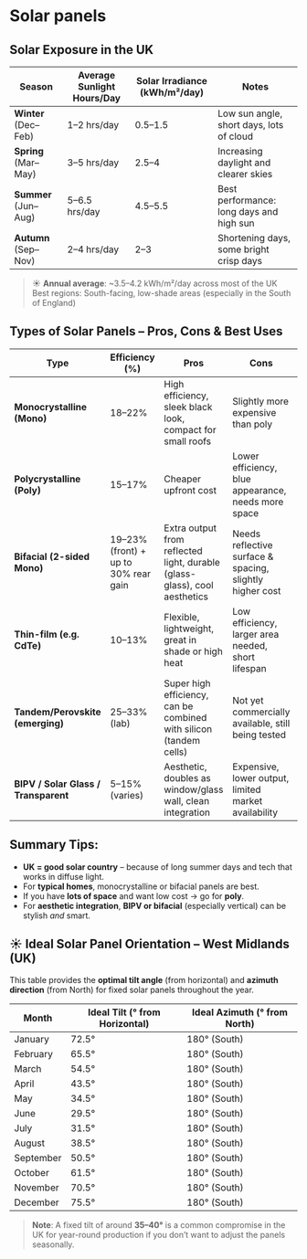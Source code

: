 # Solar panels

## Solar Exposure in the UK

| Season               | Average Sunlight Hours/Day | Solar Irradiance (kWh/m²/day) | Notes                                    |
| -------------------- | -------------------------- | ----------------------------- | ---------------------------------------- |
| **Winter** (Dec–Feb) | 1–2 hrs/day                | 0.5–1.5                       | Low sun angle, short days, lots of cloud |
| **Spring** (Mar–May) | 3–5 hrs/day                | 2.5–4                         | Increasing daylight and clearer skies    |
| **Summer** (Jun–Aug) | 5–6.5 hrs/day              | 4.5–5.5                       | Best performance: long days and high sun |
| **Autumn** (Sep–Nov) | 2–4 hrs/day                | 2–3                           | Shortening days, some bright crisp days  |

> ☀️ **Annual average**: ~3.5–4.2 kWh/m²/day across most of the UK  
> Best regions: South-facing, low-shade areas (especially in the South of England)

## Types of Solar Panels – Pros, Cons & Best Uses

| Type                                 | Efficiency (%)                       | Pros                                                                      | Cons                                                     | Best For                                             |
| ------------------------------------ | ------------------------------------ | ------------------------------------------------------------------------- | -------------------------------------------------------- | ---------------------------------------------------- |
| **Monocrystalline (Mono)**           | 18–22%                               | High efficiency, sleek black look, compact for small roofs                | Slightly more expensive than poly                        | Homes with limited roof space                        |
| **Polycrystalline (Poly)**           | 15–17%                               | Cheaper upfront cost                                                      | Lower efficiency, blue appearance, needs more space      | Budget installs with lots of roof area               |
| **Bifacial (2-sided Mono)**          | 19–23% (front) + up to 30% rear gain | Extra output from reflected light, durable (glass-glass), cool aesthetics | Needs reflective surface & spacing, slightly higher cost | Ground mounts, white roofs, vertical installs        |
| **Thin-film (e.g. CdTe)**            | 10–13%                               | Flexible, lightweight, great in shade or high heat                        | Low efficiency, larger area needed, short lifespan       | Special use (campervans, curved surfaces, hot zones) |
| **Tandem/Perovskite (emerging)**     | 25–33% (lab)                         | Super high efficiency, can be combined with silicon (tandem cells)        | Not yet commercially available, still being tested       | Future tech / research / premium applications        |
| **BIPV / Solar Glass / Transparent** | 5–15% (varies)                       | Aesthetic, doubles as window/glass wall, clean integration                | Expensive, lower output, limited market availability     | Architects, modern homes, passive solar builds       |

## Summary Tips:

- **UK = good solar country** – because of long summer days and tech that works in diffuse light.
- For **typical homes**, monocrystalline or bifacial panels are best.
- If you have **lots of space** and want low cost → go for **poly**.
- For **aesthetic integration**, **BIPV or bifacial** (especially vertical) can be stylish _and_ smart.

## ☀️ Ideal Solar Panel Orientation – West Midlands (UK)

This table provides the **optimal tilt angle** (from horizontal) and **azimuth direction** (from North) for fixed solar panels throughout the year.

| Month     | Ideal Tilt (° from Horizontal) | Ideal Azimuth (° from North) |
| --------- | ------------------------------ | ---------------------------- |
| January   | 72.5°                          | 180° (South)                 |
| February  | 65.5°                          | 180° (South)                 |
| March     | 54.5°                          | 180° (South)                 |
| April     | 43.5°                          | 180° (South)                 |
| May       | 34.5°                          | 180° (South)                 |
| June      | 29.5°                          | 180° (South)                 |
| July      | 31.5°                          | 180° (South)                 |
| August    | 38.5°                          | 180° (South)                 |
| September | 50.5°                          | 180° (South)                 |
| October   | 61.5°                          | 180° (South)                 |
| November  | 70.5°                          | 180° (South)                 |
| December  | 75.5°                          | 180° (South)                 |

> **Note**: A fixed tilt of around **35–40°** is a common compromise in the UK for year-round production if you don’t want to adjust the panels seasonally.

